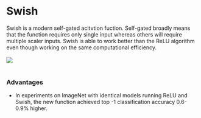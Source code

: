 # Swish 
Swish is a modern self-gated acitvtion fuction. Self-gated broadly means that the function requires only single input whereas others will require multiple scaler inputs. Swish is able to work better than the ReLU algorithm even though working on the same computational efficiency.<br><Br>
<img src="https://missinglink.ai/wp-content/uploads/2018/11/swish.png"><br><Br>

### Advantages
- In experiments on ImageNet with identical models running ReLU and Swish, the new function achieved top -1 classification accuracy 0.6-0.9% higher.